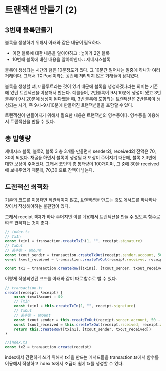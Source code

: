 # 트랜잭션 만들기 (2)

## 3번째 블록만들기

블록을 생성하기 위해서 아래와 같은 내용이 필요하다.

-   이전 블록에 대한 내용을 알아야하고 : 높이가 2인 블록
-   10번째 블록에 대한 내용을 알아야한다. : 제네시스블록

블록이 생성되는 시간의 텀은 10분정도가 있다.
그 10분간 일어나는 일중에 하나가 여러 거래이다.
그래서 TX Pool이라는 공간에 처리되지 않은 거래들이 담겨있다.

블록을 생성할 떄, 머클루트라는 것이 있기 때문에 블록을 생성하겠다라는 의미는 기존에 있던 트랜잭션을 이용해서 만든다.
예를들어, 2번블록이 9시 10분에 생성이 됐고 3번블록이 9시 20분에 생성이 된다했을 떄,
3번 블록에 포함되는 트랜잭션은 2번블록이 생성되는 시기, 즉 9시~9시10분에 만들어진 트랜잭션들을 포함할 수 있다.

트랜잭션이 만들어지기 위해서 필요한 내용은 트랜잭션의 영수증이다.
영수증을 이용해서 트랜잭션을 만들 수 있다.

## 총 발행량

제네시스 블록, 블록2, 블록 3
총 3개를 만들면서 sender와, received의 잔액은
70, 30이 되었다.
채굴을 하면서 블록이 생성될 때 보상이 주어지기 때문에, 블록 2,3번에 대한 보상이 주어졌다. 그래서 코인의 총 통화량이 100개이며, 그 중에 30을 received에 보내주었기 때문에, 70,30 으로 잔액이 남는다.

## 트랜잭션 최적화

기존의 코드를 이용하면 직관적이지 않고, 트랜잭션을 만드는 것도 메서드를 하나하나 찾아서 작성해야하는 불편함이 있다.

그래서 receipt 객체가 하나 주어지면 이를 이용해서 트랜잭션을 만들 수 있도록 함수로 따로 관리하는 것이 좋다.

```ts
// index.ts
// TxIn
const txin1 = transaction.createTxIn(1, "", receipt.signature)
// TxOut
// 총수량 - amount
const txout_sender = transaction.createTxOut(receipt.sender.account, 50 - receipt.amount)
const txout_received = transaction.createTxOut(receipt.received, receipt.amount)

const tx1 = transaction.createRow([txin1], [txout_sender, txout_received])
```

이렇게 작성되었던 코드를 아래와 같이 따로 함수로 뺄 수 있다.

```ts
// transaction.ts
create(receipt: Receipt) {
    const totalAmount = 50
    // TxIn
    const txin1 = this.createTxIn(1, "", receipt.signature)
    // TxOut
    // 총수량 - amount
    const txout_sender = this.createTxOut(receipt.sender.account, 50 - receipt.amount)
    const txout_received = this.createTxOut(receipt.received, receipt.amount)
    return this.createRow([txin1], [txout_sender, txout_received])
}

//index.ts
const tx2 = transaction.create(receipt)

```

index에서 간편하게 쓰기 위해서 tx1을 만드는 메서드들을 transaction.ts에서 함수를 이용해서 작성하고 index.ts에서 조금더 쉽게 tx를 생성할 수 있다.
